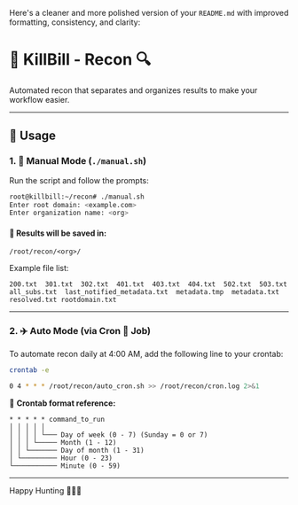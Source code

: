 Here's a cleaner and more polished version of your `README.md` with improved formatting, consistency, and clarity:

# 🔪 KillBill - Recon 🔍

Automated recon that separates and organizes results to make your workflow easier.

---

## 🚀 Usage

### 1. 💼 Manual Mode (`./manual.sh`)

Run the script and follow the prompts:

```bash
root@killbill:~/recon# ./manual.sh
Enter root domain: <example.com>
Enter organization name: <org>
```

#### 📂 Results will be saved in:
```
/root/recon/<org>/
```

Example file list:
```
200.txt  301.txt  302.txt  401.txt  403.txt  404.txt  502.txt  503.txt  all_subs.txt  last_notified_metadata.txt  metadata.tmp  metadata.txt  resolved.txt rootdomain.txt
```

---

### 2. ✈️ Auto Mode (via Cron 🌽 Job)

To automate recon daily at 4:00 AM, add the following line to your crontab:

```bash
crontab -e
```

```bash
0 4 * * * /root/recon/auto_cron.sh >> /root/recon/cron.log 2>&1
```

📌 **Crontab format reference:**
```
* * * * * command_to_run
│ │ │ │ │
│ │ │ │ └─── Day of week (0 - 7) (Sunday = 0 or 7)
│ │ │ └───── Month (1 - 12)
│ │ └─────── Day of month (1 - 31)
│ └───────── Hour (0 - 23)
└─────────── Minute (0 - 59)
```

---

Happy Hunting 🕵️‍♂️💥
